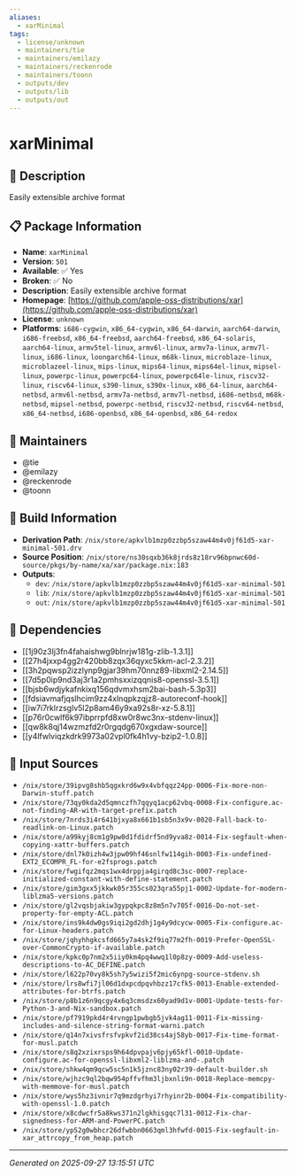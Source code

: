 ```yaml
---
aliases:
  - xarMinimal
tags:
  - license/unknown
  - maintainers/tie
  - maintainers/emilazy
  - maintainers/reckenrode
  - maintainers/toonn
  - outputs/dev
  - outputs/lib
  - outputs/out
---
```


# xarMinimal

## 📝 Description

Easily extensible archive format

## 📋 Package Information

- **Name**: `xarMinimal`
- **Version**: `501`
- **Available**: ✅ Yes
- **Broken**: ✅ No
- **Description**: Easily extensible archive format
- **Homepage**: [https://github.com/apple-oss-distributions/xar](https://github.com/apple-oss-distributions/xar)
- **License**: `unknown`
- **Platforms**: `i686-cygwin`, `x86_64-cygwin`, `x86_64-darwin`, `aarch64-darwin`, `i686-freebsd`, `x86_64-freebsd`, `aarch64-freebsd`, `x86_64-solaris`, `aarch64-linux`, `armv5tel-linux`, `armv6l-linux`, `armv7a-linux`, `armv7l-linux`, `i686-linux`, `loongarch64-linux`, `m68k-linux`, `microblaze-linux`, `microblazeel-linux`, `mips-linux`, `mips64-linux`, `mips64el-linux`, `mipsel-linux`, `powerpc-linux`, `powerpc64-linux`, `powerpc64le-linux`, `riscv32-linux`, `riscv64-linux`, `s390-linux`, `s390x-linux`, `x86_64-linux`, `aarch64-netbsd`, `armv6l-netbsd`, `armv7a-netbsd`, `armv7l-netbsd`, `i686-netbsd`, `m68k-netbsd`, `mipsel-netbsd`, `powerpc-netbsd`, `riscv32-netbsd`, `riscv64-netbsd`, `x86_64-netbsd`, `i686-openbsd`, `x86_64-openbsd`, `x86_64-redox`
## 👥 Maintainers

- @tie
- @emilazy
- @reckenrode
- @toonn


## 🔧 Build Information

- **Derivation Path**: `/nix/store/apkvlb1mzp0zzbp5szaw44m4v0jf61d5-xar-minimal-501.drv`
- **Source Position**: `/nix/store/ns30sqxb36k8jrds8z18rv96bpnwc60d-source/pkgs/by-name/xa/xar/package.nix:183`
- **Outputs**:
  - `dev`:  `/nix/store/apkvlb1mzp0zzbp5szaw44m4v0jf61d5-xar-minimal-501`
  - `lib`:  `/nix/store/apkvlb1mzp0zzbp5szaw44m4v0jf61d5-xar-minimal-501`
  - `out`:  `/nix/store/apkvlb1mzp0zzbp5szaw44m4v0jf61d5-xar-minimal-501`

## 🔗 Dependencies

- [[1j90z3lj3fn4fahaishwg9blnrjw181g-zlib-1.3.1]]
- [[27h4jxxp4gg2r420bb8zqx36qyxc5kkm-acl-2.3.2]]
- [[3h2pqwsp2izzlynp9gjar39hm70nnz89-libxml2-2.14.5]]
- [[7d5p0ip9nd3aj3r1a2pmhsxxizqqnis8-openssl-3.5.1]]
- [[bjsb6wdjykafnkixq156qdvmxhsm2bai-bash-5.3p3]]
- [[fdsiavmafjqslhcim9zz4xlnqpkzqjz8-autoreconf-hook]]
- [[iw7i7rklrzsglv5l2p8am46y9xa92s8r-xz-5.8.1]]
- [[p76r0cwlf6k97ibprrpfd8xw0r8wc3nx-stdenv-linux]]
- [[qw8k8qj14wzmzfd2r0rgqdg670xgxdaw-source]]
- [[y4lfwlviqzkdrk9973a02vpl0fk4h1vy-bzip2-1.0.8]]

## 📁 Input Sources

- `/nix/store/39ipvg8shb5qgxkrd6w9x4vbfqqz24pp-0006-Fix-more-non-Darwin-stuff.patch`
- `/nix/store/73qy0kda2d5qmnczfh7qqyq1acp62vbq-0008-Fix-configure.ac-not-finding-AR-with-target-prefix.patch`
- `/nix/store/7nrds3i4r641bjxya8x661b1sb5n3x9v-0020-Fall-back-to-readlink-on-Linux.patch`
- `/nix/store/a99kyj8cm1g9pw0d1fdidrf5nd9yva8z-0014-Fix-segfault-when-copying-xattr-buffers.patch`
- `/nix/store/dnl7k0izh4w3jpw09hf46snlfw114gih-0003-Fix-undefined-EXT2_ECOMPR_FL-for-e2fsprogs.patch`
- `/nix/store/fwgifqz2mqs1wx4drppja4girqd8c3sc-0007-replace-initialized-constant-with-define-statement.patch`
- `/nix/store/gim3gxx5jkkwk05r355cs023qra55pj1-0002-Update-for-modern-liblzma5-versions.patch`
- `/nix/store/gl2vqsbjakiw3gypqkpc8z8m5n7v705f-0016-Do-not-set-property-for-empty-ACL.patch`
- `/nix/store/ins9k4dw0gs9iqi2gd2dhj1g4y9dcycw-0005-Fix-configure.ac-for-Linux-headers.patch`
- `/nix/store/jqhyhhgkcsfd665y7a4sk2f9iq77m2fh-0019-Prefer-OpenSSL-over-CommonCrypto-if-available.patch`
- `/nix/store/kpkc0p7nm2x5iiy0km4pq4wwq1l0p8zy-0009-Add-useless-descriptions-to-AC_DEFINE.patch`
- `/nix/store/l622p70vy8k5sh7y5wizi5f2mic6ynpg-source-stdenv.sh`
- `/nix/store/lrs8wfi7jl06d1dxpcdpqvhbzz17cfk5-0013-Enable-extended-attributes-for-btrfs.patch`
- `/nix/store/p8b1z6n9qcgy4x6q3cmsdzx60yad9d1v-0001-Update-tests-for-Python-3-and-Nix-sandbox.patch`
- `/nix/store/pf7919pkd4r4rvngp1pwbgb5jvk4ag11-0011-Fix-missing-includes-and-silence-string-format-warni.patch`
- `/nix/store/q14n7xivsfrsfvpkvf2id38cs4aj58yb-0017-Fix-time-format-for-musl.patch`
- `/nix/store/s8q2xzixrsps9h64dpvpajv6pjy65kfl-0010-Update-configure.ac-for-openssl-libxml2-liblzma-and-.patch`
- `/nix/store/shkw4qm9qcw5sc5n1k5jznc83ny02r39-default-builder.sh`
- `/nix/store/wjhzc9ql2bqw954pffvfhm3ljbxnli9n-0018-Replace-memcpy-with-memmove-for-musl.patch`
- `/nix/store/wys5hz3ivnir7q9mzdgrhyi7rhyinr2b-0004-Fix-compatibility-with-openssl-1.0.patch`
- `/nix/store/x8cdwcfr5a8kws371n2lgkhisgqc7l31-0012-Fix-char-signedness-for-ARM-and-PowerPC.patch`
- `/nix/store/yp52g0wbhcr26dfwbbn0663qml3hfwfd-0015-Fix-segfault-in-xar_attrcopy_from_heap.patch`

---
*Generated on 2025-09-27 13:15:51 UTC*
